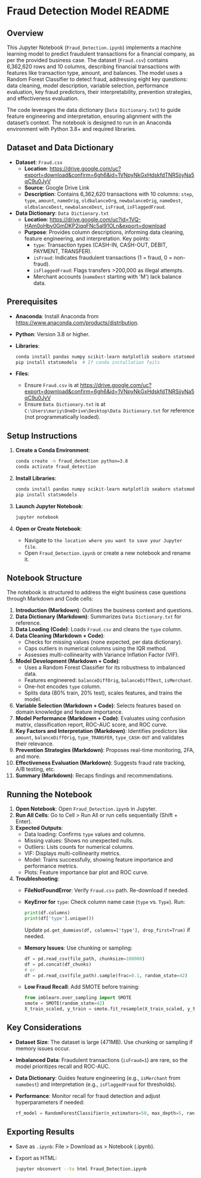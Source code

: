 # Fraud Detection Model README

## Overview

This Jupyter Notebook (`Fraud_Detection.ipynb`) implements a machine learning model to predict fraudulent transactions for a financial company, as per the provided business case. The dataset (`Fraud.csv`) contains 6,362,620 rows and 10 columns, describing financial transactions with features like transaction type, amount, and balances. The model uses a Random Forest Classifier to detect fraud, addressing eight key questions: data cleaning, model description, variable selection, performance evaluation, key fraud predictors, their interpretability, prevention strategies, and effectiveness evaluation.

The code leverages the data dictionary (`Data Dictionary.txt`) to guide feature engineering and interpretation, ensuring alignment with the dataset’s context. The notebook is designed to run in an Anaconda environment with Python 3.8+ and required libraries.

## Dataset and Data Dictionary

- **Dataset**: `Fraud.csv`
  - **Location**: https://drive.google.com/uc?export=download&confirm=6gh6&id=1VNpyNkGxHdskfdTNRSjjyNa5qC9u0JyV
  - **Source**: Google Drive Link
  - **Description**: Contains 6,362,620 transactions with 10 columns: `step`, `type`, `amount`, `nameOrig`, `oldbalanceOrg`, `newbalanceOrig`, `nameDest`, `oldbalanceDest`, `newbalanceDest`, `isFraud`, `isFlaggedFraud`.
- **Data Dictionary**: `Data Dictionary.txt`
  - **Location**: https://drive.google.com/uc?id=1VQ-HAm0oHbv0GmDKP2iqqFNc5aI91OLn&export=download
  - **Purpose**: Provides column descriptions, informing data cleaning, feature engineering, and interpretation. Key points:
    - `type`: Transaction types (CASH-IN, CASH-OUT, DEBIT, PAYMENT, TRANSFER).
    - `isFraud`: Indicates fraudulent transactions (1 = fraud, 0 = non-fraud).
    - `isFlaggedFraud`: Flags transfers &gt;200,000 as illegal attempts.
    - Merchant accounts (`nameDest` starting with 'M') lack balance data.

## Prerequisites

- **Anaconda**: Install Anaconda from https://www.anaconda.com/products/distribution.
- **Python**: Version 3.8 or higher.
- **Libraries**:

  ```bash
  conda install pandas numpy scikit-learn matplotlib seaborn statsmodels
  pip install statsmodels  # If conda installation fails
  ```
- **Files**:
  - Ensure `Fraud.csv` is at https://drive.google.com/uc?export=download&confirm=6gh6&id=1VNpyNkGxHdskfdTNRSjjyNa5qC9u0JyV
  - Ensure `Data Dictionary.txt` is at `C:\Users\mariy\OneDrive\Desktop\Data Dictionary.txt` for reference (not programmatically loaded).

## Setup Instructions

1. **Create a Conda Environment**:

   ```bash
   conda create -n fraud_detection python=3.8
   conda activate fraud_detection
   ```
2. **Install Libraries**:

   ```bash
   conda install pandas numpy scikit-learn matplotlib seaborn statsmodels
   pip install statsmodels
   ```
3. **Launch Jupyter Notebook**:

   ```bash
   jupyter notebook
   ```
4. **Open or Create Notebook**:
   - Navigate to `the location where you want to save your Jupyter file`.
   - Open `Fraud_Detection.ipynb` or create a new notebook and rename it.

## Notebook Structure

The notebook is structured to address the eight business case questions through Markdown and Code cells:

 1. **Introduction (Markdown)**: Outlines the business context and questions.
 2. **Data Dictionary (Markdown)**: Summarizes `Data Dictionary.txt` for reference.
 3. **Data Loading (Code)**: Loads `Fraud.csv` and cleans the `type` column.
 4. **Data Cleaning (Markdown + Code)**:
    - Checks for missing values (none expected, per data dictionary).
    - Caps outliers in numerical columns using the IQR method.
    - Assesses multi-collinearity with Variance Inflation Factor (VIF).
 5. **Model Development (Markdown + Code)**:
    - Uses a Random Forest Classifier for its robustness to imbalanced data.
    - Features engineered: `balanceDiffOrig`, `balanceDiffDest`, `isMerchant`.
    - One-hot encodes `type` column.
    - Splits data (80% train, 20% test), scales features, and trains the model.
 6. **Variable Selection (Markdown + Code)**: Selects features based on domain knowledge and feature importance.
 7. **Model Performance (Markdown + Code)**: Evaluates using confusion matrix, classification report, ROC-AUC score, and ROC curve.
 8. **Key Factors and Interpretation (Markdown)**: Identifies predictors like `amount`, `balanceDiffOrig`, `type_TRANSFER`, `type_CASH-OUT` and validates their relevance.
 9. **Prevention Strategies (Markdown)**: Proposes real-time monitoring, 2FA, and more.
10. **Effectiveness Evaluation (Markdown)**: Suggests fraud rate tracking, A/B testing, etc.
11. **Summary (Markdown)**: Recaps findings and recommendations.

## Running the Notebook

1. **Open Notebook**: Open `Fraud_Detection.ipynb` in Jupyter.
2. **Run All Cells**: Go to Cell &gt; Run All or run cells sequentially (Shift + Enter).
3. **Expected Outputs**:
   - Data loading: Confirms `type` values and columns.
   - Missing values: Shows no unexpected nulls.
   - Outliers: Lists counts for numerical columns.
   - VIF: Displays multi-collinearity metrics.
   - Model: Trains successfully, showing feature importance and performance metrics.
   - Plots: Feature importance bar plot and ROC curve.
4. **Troubleshooting**:
   - **FileNotFoundError**: Verify `Fraud.csv` path. Re-download if needed.
   - **KeyError for** `type`: Check column name case (`type` vs. `Type`). Run:

     ```python
     print(df.columns)
     print(df['type'].unique())
     ```

     Update `pd.get_dummies(df, columns=['type'], drop_first=True)` if needed.
   - **Memory Issues**: Use chunking or sampling:

     ```python
     df = pd.read_csv(file_path, chunksize=100000)
     df = pd.concat(df_chunks)
     # or
     df = pd.read_csv(file_path).sample(frac=0.1, random_state=42)
     ```
   - **Low Fraud Recall**: Add SMOTE before training:

     ```python
     from imblearn.over_sampling import SMOTE
     smote = SMOTE(random_state=42)
     X_train_scaled, y_train = smote.fit_resample(X_train_scaled, y_train)
     ```

## Key Considerations

- **Dataset Size**: The dataset is large (471MB). Use chunking or sampling if memory issues occur.
- **Imbalanced Data**: Fraudulent transactions (`isFraud=1`) are rare, so the model prioritizes recall and ROC-AUC.
- **Data Dictionary**: Guides feature engineering (e.g., `isMerchant` from `nameDest`) and interpretation (e.g., `isFlaggedFraud` for thresholds).
- **Performance**: Monitor recall for fraud detection and adjust hyperparameters if needed:

  ```python
  rf_model = RandomForestClassifier(n_estimators=50, max_depth=5, random_state=42, n_jobs=-1)
  ```

## Exporting Results

- Save as `.ipynb`: File &gt; Download as &gt; Notebook (.ipynb).
- Export as HTML:

  ```bash
  jupyter nbconvert --to html Fraud_Detection.ipynb
  ```

## 